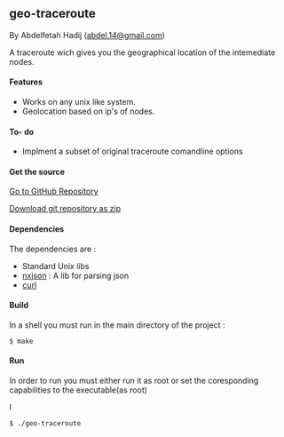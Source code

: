 ## geo-traceroute
By Abdelfetah Hadij \(<abdel.14@gmail.com>\)

A traceroute wich gives you the geographical location of the intemediate nodes.



#### Features

* Works on any unix like system.
* Geolocation based on ip's of nodes.

#### To- do 
* Implment  a subset of original traceroute comandline options


#### Get the source

[Go to GitHub Repository](http://github.com/abdelix/geo-traceroute)
  
  
[Download git repository as zip](https://github.com/abdelix/geo-traceroute/archive/master.zip)

#### Dependencies

The dependencies are :
* Standard Unix libs
* [nxjson](https://bitbucket.org/yarosla/nxjson/overview) : A lib for parsing json
* [curl](http://curl.haxx.se/‎)


#### Build

In a shell you must run in the main directory of the project :
  
	$ make


#### Run
In order to run you must either run it as root or set the coresponding capabilities to the executable(as root)

I

	$ ./geo-traceroute
